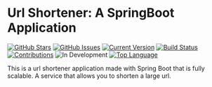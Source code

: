 Url Shortener: A SpringBoot Application
==============
[![GitHub Stars](https://img.shields.io/github/stars/Isaac-Andradee/short4us.svg)](https://github.com/Isaac-Andradee/short4us/stargazers) 
[![GitHub Issues](https://img.shields.io/github/issues/Isaac-Andradee/short4us.svg)](https://github.com/Isaac-Andradee/short4us/issues) [![Current Version](https://img.shields.io/badge/version-0.1.0-green.svg)](https://github.com/Isaac-Andradee/short4us)
[![Build Status](https://img.shields.io/github/actions/workflow/status/Isaac-Andradee/short4us/.github%2Fworkflows%2Fmaven-build-main.yml)](https://github.com/Isaac-Andradee/short4us/actions/workflows/maven-build-main.yml)
[![Contributions](https://img.shields.io/github/contributors/Isaac-Andradee/short4us.svg)](https://github.com/Isaac-Andradee/short4us/graphs/contributors)
![In Development](https://img.shields.io/badge/status-in_development-yellow)
[![Top Language](https://img.shields.io/github/languages/top/Isaac-Andradee/short4us)](https://github.com/search?q=repo%3AIsaac-Andradee%2Fshort4us++language%3AJava&type=code)


This is a url shortener application made with Spring Boot that is fully scalable. A service that allows you to shorten a large url.
